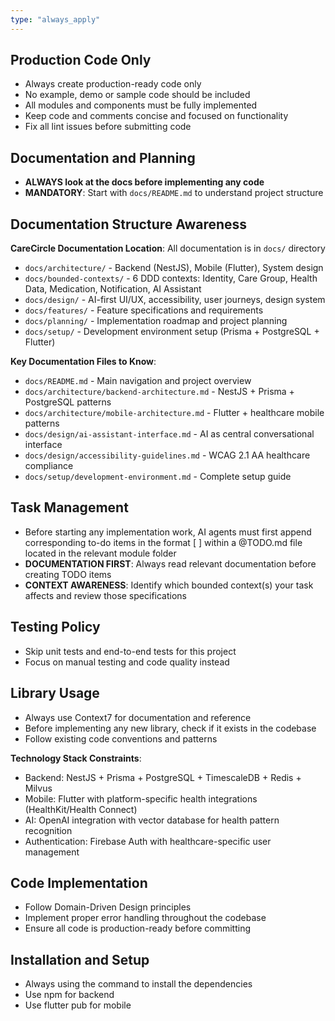 ```yaml
---
type: "always_apply"
---
```


## Production Code Only

- Always create production-ready code only
- No example, demo or sample code should be included
- All modules and components must be fully implemented
- Keep code and comments concise and focused on functionality
- Fix all lint issues before submitting code

## Documentation and Planning

- **ALWAYS look at the docs before implementing any code**
- **MANDATORY**: Start with `docs/README.md` to understand project structure

## Documentation Structure Awareness

**CareCircle Documentation Location**: All documentation is in `docs/` directory

- `docs/architecture/` - Backend (NestJS), Mobile (Flutter), System design
- `docs/bounded-contexts/` - 6 DDD contexts: Identity, Care Group, Health Data, Medication, Notification, AI Assistant
- `docs/design/` - AI-first UI/UX, accessibility, user journeys, design system
- `docs/features/` - Feature specifications and requirements
- `docs/planning/` - Implementation roadmap and project planning
- `docs/setup/` - Development environment setup (Prisma + PostgreSQL + Flutter)

**Key Documentation Files to Know**:

- `docs/README.md` - Main navigation and project overview
- `docs/architecture/backend-architecture.md` - NestJS + Prisma + PostgreSQL patterns
- `docs/architecture/mobile-architecture.md` - Flutter + healthcare mobile patterns
- `docs/design/ai-assistant-interface.md` - AI as central conversational interface
- `docs/design/accessibility-guidelines.md` - WCAG 2.1 AA healthcare compliance
- `docs/setup/development-environment.md` - Complete setup guide

## Task Management

- Before starting any implementation work, AI agents must first append corresponding to-do items in the format [ ] within a @TODO.md file located in the relevant module folder
- **DOCUMENTATION FIRST**: Always read relevant documentation before creating TODO items
- **CONTEXT AWARENESS**: Identify which bounded context(s) your task affects and review those specifications

## Testing Policy

- Skip unit tests and end-to-end tests for this project
- Focus on manual testing and code quality instead

## Library Usage

- Always use Context7 for documentation and reference
- Before implementing any new library, check if it exists in the codebase
- Follow existing code conventions and patterns

**Technology Stack Constraints**:

- Backend: NestJS + Prisma + PostgreSQL + TimescaleDB + Redis + Milvus
- Mobile: Flutter with platform-specific health integrations (HealthKit/Health Connect)
- AI: OpenAI integration with vector database for health pattern recognition
- Authentication: Firebase Auth with healthcare-specific user management

## Code Implementation

- Follow Domain-Driven Design principles
- Implement proper error handling throughout the codebase
- Ensure all code is production-ready before committing

## Installation and Setup

- Always using the command to install the dependencies
- Use npm for backend
- Use flutter pub for mobile
